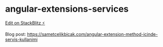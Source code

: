 # angular-extensions-services

[Edit on StackBlitz ⚡️](https://stackblitz.com/edit/angular-extensions-services)

Blog post: https://sametcelikbicak.com/angular-extension-method-icinde-servis-kullanimi
